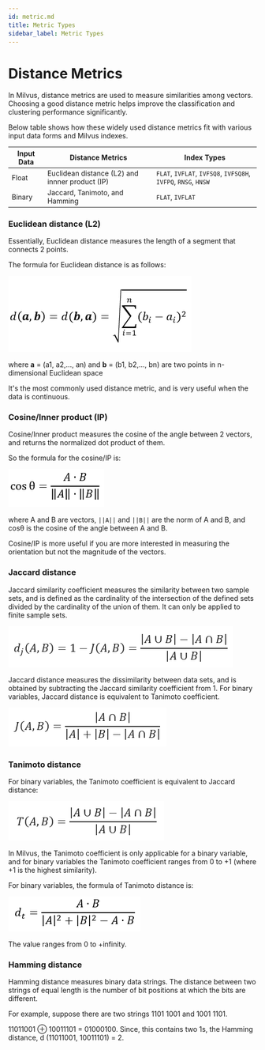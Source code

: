 ```yaml
---
id: metric.md
title: Metric Types
sidebar_label: Metric Types
---
```


# Distance Metrics

In Milvus, distance metrics are used to measure similarities among vectors. Choosing a good distance metric helps improve the classification and clustering performance significantly. 

Below table shows how these widely used distance metrics fit with various input data forms and Milvus indexes.

| Input Data | Distance Metrics              | Index Types                                            |
| ---------- | ----------------------------- | ------------------------------------------------------ |
| Float      | Euclidean distance (L2) and innner product (IP)  | `FLAT`, `IVFLAT`, `IVFSQ8`, `IVFSQ8H`, `IVFPQ`, `RNSG`, `HNSW` |
| Binary     | Jaccard, Tanimoto, and Hamming | `FLAT`, `IVFLAT`                                       |

### Euclidean distance (L2)

Essentially, Euclidean distance measures the length of a segment that connects 2 points.

The formula for Euclidean distance is as follows:

![euclidean](../../../assets/euclidean_metric.png)

where **a** = (a1, a2,..., an) and **b** = (b1, b2,..., bn) are two points in n-dimensional Euclidean space 

It's the most commonly used distance metric, and is very useful when the data is continuous.

### Cosine/Inner product (IP)

Cosine/Inner product measures the cosine of the angle between 2 vectors, and returns the normalized dot product of them.

So the formula for the cosine/IP is:

![ip](../../../assets/ip_metric.png)

where A and B are vectors, `||A||` and `||B||` are the norm of A and B, and cosθ is the cosine of the angle between A and B.

Cosine/IP is more useful if you are more interested in measuring the orientation but not the magnitude of the vectors.

### Jaccard distance

Jaccard similarity coefficient measures the similarity between two sample sets, and is defined as the cardinality of the intersection of the defined sets divided by the cardinality of the union of them. It can only be applied to finite sample sets.

![Jaccard distance](../../../assets/jaccard_dist.png)

Jaccard distance measures the dissimilarity between data sets, and is obtained by subtracting the Jaccard similarity coefficient from 1. For binary variables, Jaccard distance is equivalent to Tanimoto coefficient. 

![Jaccard similarity coefficient](../../../assets/jaccard_coeff.png)

### Tanimoto distance

For binary variables, the Tanimoto coefficient is equivalent to Jaccard distance:

![tanimoto coefficient](../../../assets/tanimoto_coeff.png)

In Milvus, the Tanimoto coefficient is only applicable for a binary variable, and for binary variables the Tanimoto coefficient ranges from 0 to +1 (where +1 is the highest similarity).

For binary variables, the formula of Tanimoto distance is:

![tanimoto distance](../../../assets/tanimoto_dist.png)

The value ranges from 0 to +infinity.

### Hamming distance

Hamming distance measures binary data strings. The distance between two strings of equal length is the number of bit positions at which the bits are different. 

For example, suppose there are two strings 1101 1001 and 1001 1101.

11011001 ⊕ 10011101 = 01000100. Since, this contains two 1s, the Hamming distance, d (11011001, 10011101) = 2.

